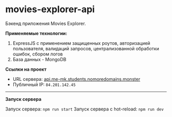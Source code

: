 # movies-explorer-api

Бэкенд приложения Movies Explorer. 

**Применяемые технологии:**
1. ExpressJS с применением защищенных роутов, авторизацией пользователя, валидаций запросов, централизованной обработки ошибок, сбором логов
2. База данных - MongoDB

**Ссылки на проект**
+ URL сервера: [api.me-mk.students.nomoredomains.monster](https://api.me-mk.students.nomoredomains.monster/)
+ Публичный IP: `84.201.142.45`

---

**Запуск сервера**

Запуск сервера: `npm run start`
Запуск сервера с hot-reload: `npm run dev`
